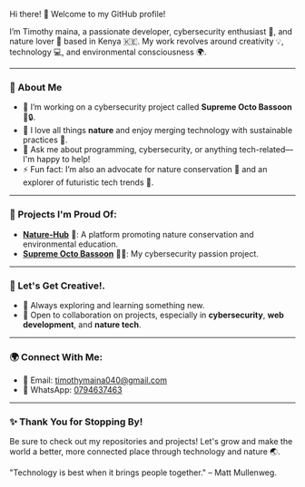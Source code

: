 Hi there! 👋 Welcome to my GitHub profile!

I’m Timothy maina, a passionate developer, cybersecurity enthusiast 🔐, and nature lover 🌿 based in Kenya 🇰🇪. My work revolves around creativity 💡, technology 💻, and environmental consciousness 🌍.

---

### 🚀 About Me
- 🔭 I’m working on a cybersecurity project called **Supreme Octo Bassoon** 🐙🔒.
- 🌱 I love all things **nature** and enjoy merging technology with sustainable practices 🌳.
- 💬 Ask me about programming, cybersecurity, or anything tech-related—I'm happy to help!
- ⚡ Fun fact: I’m also an advocate for nature conservation 🌲 and an explorer of futuristic tech trends 🤖.

---

### 🌟 Projects I'm Proud Of:
- **[Nature-Hub](https://github.com/Timothyke/Nature-Hub)** 🌿: A platform promoting nature conservation and environmental education.
- **[Supreme Octo Bassoon](https://github.com/Timothyke/supreme-octo-bassoon)** 🐙🔐: My cybersecurity passion project.

---

### 🎨 Let's Get Creative!.
- 🚧 Always exploring and learning something new.
- 🤝 Open to collaboration on projects, especially in **cybersecurity**, **web development**, and **nature tech**.

---

### 🌍 Connect With Me:
- 📧 Email: [timothymaina040@gmail.com](mailto:timothymaina040@gmail.com)
- 💬 WhatsApp: [0794637463](https://wa.me/254794637463)

---

### ✨ Thank You for Stopping By!
Be sure to check out my repositories and projects! Let's grow and make the world a better, more connected place through technology and nature 🌏.

"Technology is best when it brings people together." – Matt Mullenweg.
